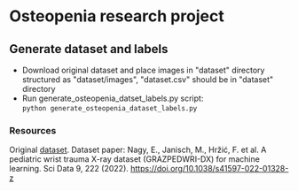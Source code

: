 # Osteopenia research project

## Generate dataset and labels
* Download original dataset and place images in "dataset" directory structured as "dataset/images", "dataset.csv" should be in "dataset" directory
* Run generate_osteopenia_datset_labels.py script:<br/>
`python generate_osteopenia_dataset_labels.py`<br/>

### Resources

Original [dataset][1]. Dataset paper:
Nagy, E., Janisch, M., Hržić, F. et al. A pediatric wrist trauma X-ray dataset (GRAZPEDWRI-DX) for machine learning. Sci Data 9, 222 (2022). https://doi.org/10.1038/s41597-022-01328-z



[1]: https://www.nature.com/articles/s41597-022-01328-z?fbclid=IwAR35HKVMkNo2ARi3KgZuP3Inv9P7UpjmalDrUj0oa57_Y5bvXHHCFVp-1Ig